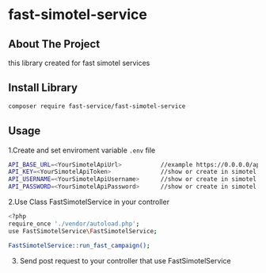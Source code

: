 # fast-simotel-service



<!-- ABOUT THE PROJECT -->
## About The Project
this library created for fast simotel services

## Install Library
```sh
composer require fast-service/fast-simotel-service
```



## Usage

1.Create and set enviroment variable `.env` file
```sh
API_BASE_URL=<YourSimotelApiUrl>           //example https://0.0.0.0/api/v3/autodialer/
API_KEY=<YourSimotelApiToken>              //show or create in simotel admin panel maintenance -> api accounts 
API_USERNAME=<YourSimotelApiUsername>      //show or create in simotel admin panel maintenance -> api accounts
API_PASSWORD=<YourSimotelApiPassword>      //show or create in simotel admin panel maintenance -> api accounts
```

2.Use Class FastSimotelService in your controller
```sh
<?php
require_once './vendor/autoload.php';
use FastSimotelService\FastSimotelService;

FastSimotelService::run_fast_campaign();
```
3. Send post request to your controller that use FastSimotelService
 
 
